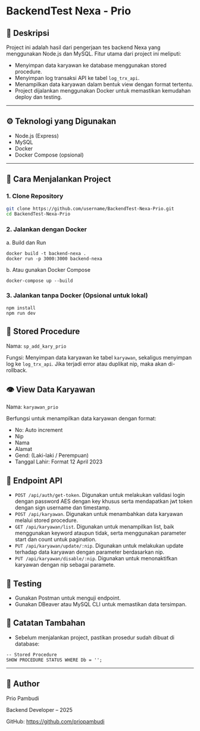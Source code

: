 # BackendTest Nexa - Prio

## 🧾 Deskripsi

Project ini adalah hasil dari pengerjaan tes backend Nexa yang menggunakan Node.js dan MySQL. Fitur utama dari project ini meliputi:

- Menyimpan data karyawan ke database menggunakan stored procedure.
- Menyimpan log transaksi API ke tabel `log_trx_api`.
- Menampilkan data karyawan dalam bentuk view dengan format tertentu.
- Project dijalankan menggunakan Docker untuk memastikan kemudahan deploy dan testing.

---

## ⚙️ Teknologi yang Digunakan

- Node.js (Express)
- MySQL
- Docker
- Docker Compose (opsional)

---

## 🚀 Cara Menjalankan Project

### 1. Clone Repository

```bash
git clone https://github.com/username/BackendTest-Nexa-Prio.git
cd BackendTest-Nexa-Prio
```

### 2. Jalankan dengan Docker

a. Build dan Run

```
docker build -t backend-nexa .
docker run -p 3000:3000 backend-nexa
```

b. Atau gunakan Docker Compose

```
docker-compose up --build
```

### 3. Jalankan tanpa Docker (Opsional untuk lokal)

```
npm install
npm run dev
```

## 📌 Stored Procedure

Nama: `sp_add_kary_prio`

Fungsi: Menyimpan data karyawan ke tabel `karyawan`, sekaligus menyimpan log ke `log_trx_api`. Jika terjadi error atau duplikat nip, maka akan di-rollback.

## 👁️ View Data Karyawan

Nama: `karyawan_prio`

Berfungsi untuk menampilkan data karyawan dengan format:

- No: Auto increment
- Nip
- Nama
- Alamat
- Gend: (Laki-laki / Perempuan)
- Tanggal Lahir: Format 12 April 2023

## 🔗 Endpoint API

- `POST /api/auth/get-token`. Digunakan untuk melakukan validasi login dengan password AES dengan key khusus serta mendapatkan jwt token dengan sign username dan timestamp.
- `POST /api/karyawan`. Digunakan untuk menambahkan data karyawan melalui stored procedure.
- `GET /api/karyawan/list`. Digunakan untuk menampilkan list, baik menggunakan keyword ataupun tidak, serta menggunakan parameter start dan count untuk pagination.
- `PUT /api/karyawan/update/:nip`. Digunakan untuk melakukan update terhadap data karyawan dengan parameter berdasarkan nip.
- `PUT /api/karyawan/disable/:nip`. Digunakan untuk menonaktifkan karyawan dengan nip sebagai paramete.

## 🧪 Testing

- Gunakan Postman untuk menguji endpoint.
- Gunakan DBeaver atau MySQL CLI untuk memastikan data tersimpan.

## 📄 Catatan Tambahan

- Sebelum menjalankan project, pastikan prosedur sudah dibuat di database:

```
-- Stored Procedure
SHOW PROCEDURE STATUS WHERE Db = '';
```

---

## 👤 Author

Prio Pambudi

Backend Developer – 2025

GitHub: https://github.com/priopambudi
